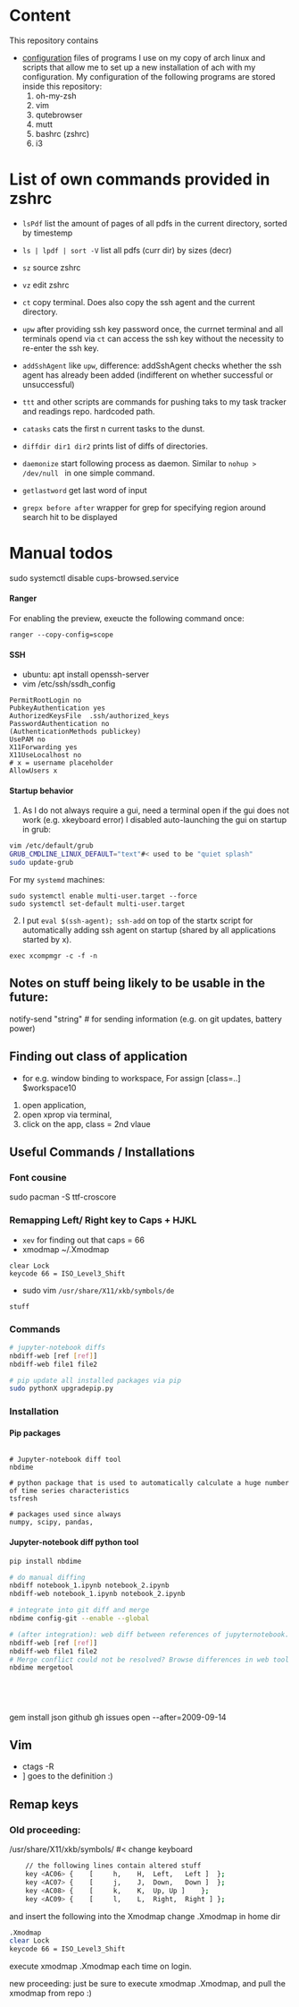 
# Content

This repository contains 
  - [configuration](configs) files of programs I use on my copy of arch linux and scripts that allow me to set up a new installation of ach with my configuration. My configuration of the following programs are stored inside this repository:
    1. oh-my-zsh
    2. vim
    3. qutebrowser
    4. mutt
    5. bashrc (zshrc)
    6. i3


# List of own commands provided in zshrc
- `lsPdf` list the amount of pages of all pdfs in the current directory, sorted by timestemp 
- `ls | lpdf | sort -V` list all pdfs (curr dir) by sizes (decr)
- `sz` source zshrc
- `vz` edit zshrc
- `ct` copy terminal. Does also copy the ssh agent and the current directory.
- `upw` after providing ssh key password once, the currnet terminal and all
  terminals opend via `ct` can access the ssh key without the necessity to
  re-enter the ssh key.
- `addSshAgent` like `upw`, difference: addSshAgent checks whether the ssh
  agent has already been added (indifferent on whether successful or unsuccessful) 
- `ttt` and other scripts are commands for pushing taks to my task tracker and
  readings repo. hardcoded path.
- `catasks` cats the first n current tasks to the dunst. 
- `diffdir dir1 dir2` prints list of diffs of directories.
- `daemonize` start following process as daemon. Similar to `nohup > /dev/null
  ` in one simple command.


- `getlastword` get last word of input
- `grepx before after` wrapper for grep for specifying region around search hit
  to be displayed

# Manual todos
sudo systemctl disable cups-browsed.service

#### Ranger
For enabling the preview, exeucte the following command once:
```
ranger --copy-config=scope
```
#### SSH
- ubuntu:  apt install openssh-server
- vim /etc/ssh/ssdh_config
```
PermitRootLogin no
PubkeyAuthentication yes
AuthorizedKeysFile	.ssh/authorized_keys
PasswordAuthentication no
(AuthenticationMethods publickey)
UsePAM no
X11Forwarding yes
X11UseLocalhost no
# x = username placeholder
AllowUsers x 
```

#### Startup behavior
1. As I do not always require a gui, need a terminal open if the gui does not
   work (e.g. xkeyboard error) I disabled auto-launching the gui on startup in
   grub:
```bash
vim /etc/default/grub
GRUB_CMDLINE_LINUX_DEFAULT="text"#< used to be "quiet splash"
sudo update-grub
```
For my `systemd` machines:
```
sudo systemctl enable multi-user.target --force
sudo systemctl set-default multi-user.target
```

2. I put `eval $(ssh-agent); ssh-add` on top of the startx script for
automatically adding ssh agent on startup (shared by all applications started
by x).




`exec xcompmgr -c -f -n`
## Notes on stuff being likely to be usable in the future:

notify-send "string" # for sending information (e.g. on git updates, battery power)

## Finding out class of application
- for e.g.  window binding to workspace, For assign [class=..] $workspace10

1.  open application, 
2. open xprop via terminal, 
3. click on the app, class = 2nd vlaue



## Useful Commands / Installations

### Font cousine
sudo pacman -S ttf-croscore


### Remapping Left/ Right key to Caps + HJKL
- `xev` for finding out that caps = 66
- xmodmap ~/.Xmodmap
```
clear Lock
keycode 66 = ISO_Level3_Shift
```
- sudo vim `/usr/share/X11/xkb/symbols/de`
```
stuff
```


### Commands
```bash
# jupyter-notebook diffs
nbdiff-web [ref [ref]]
nbdiff-web file1 file2

# pip update all installed packages via pip
sudo pythonX upgradepip.py


```


### Installation

#### Pip packages
```

# Jupyter-notebook diff tool
nbdime

# python package that is used to automatically calculate a huge number of time series characteristics
tsfresh

# packages used since always
numpy, scipy, pandas, 
```


#### Jupyter-notebook diff python tool

```bash
pip install nbdime

# do manual diffing
nbdiff notebook_1.ipynb notebook_2.ipynb
nbdiff-web notebook_1.ipynb notebook_2.ipynb

# integrate into git diff and merge
nbdime config-git --enable --global

# (after integration): web diff between references of jupyternotebook.
nbdiff-web [ref [ref]]
nbdiff-web file1 file2
# Merge conflict could not be resolved? Browse differences in web tool
nbdime mergetool





```

## 
gem install json github
gh issues open --after=2009-09-14





## Vim
- ctags -R
- <Ctrl> ] goes to the definition :)


## Remap keys

### Old proceeding:
/usr/share/X11/xkb/symbols/ #< change keyboard
```bash
    // the following lines contain altered stuff
    key <AC06> {	[	  h,	H,	Left,	Left ]	};
    key <AC07> {	[	  j,	J,	Down,	Down ]	};
    key <AC08> {	[	  k,	K,	Up,	Up ]	};
    key <AC09> {	[	  l,	L,	Right,	Right ]	};
```
and insert the following into the Xmodmap
change .Xmodmap in home dir
```bash
.Xmodmap
clear Lock
keycode 66 = ISO_Level3_Shift
```

execute xmodmap .Xmodmap each time on login.


new proceeding:
just be sure to execute xmodmap .Xmodmap, and pull the xmodmap from repo :)

